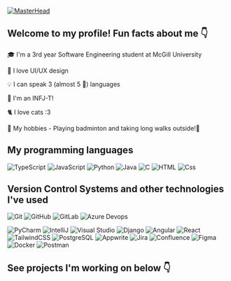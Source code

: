 [![MasterHead](https://github.com/user-attachments/assets/bff3c880-e30b-4f90-8bab-70d6c6ee5f06)](https://github.com/Jamesluu0917)

## Welcome to my profile! Fun facts about me 👇

🎓 I'm a 3rd year Software Engineering student at McGill University

🩷 I love UI/UX design

💡 I can speak 3 (almost 5 👀) languages

🧩 I'm an INFJ-T!

🐈 I love cats :3

🏸 My hobbies - Playing badminton and taking long walks outside!🚶

## My programming languages
<p>
  <img alt="TypeScript" src="https://img.shields.io/badge/TypeScript-3178C6?logo=typescript&logoColor=white&style=flat" />
  <img alt="JavaScript" src="https://img.shields.io/badge/JavaScript-F7DF1E?logo=javascript&logoColor=white&style=flat" />
  <img alt="Python" src="https://img.shields.io/badge/Python-3776AB?style=for-the-badge&logo=python&logoColor=white&style=flat" />
  <img alt="Java" src="https://img.shields.io/badge/Java-F8981D?logo=openjdk&logoColor=white&style=flat" />
  <img alt="C" src="https://img.shields.io/badge/C-A8B9CC?logo=c&logoColor=white&style=flat" />
  <img alt="HTML" src="https://img.shields.io/badge/HTML-E34F26?logo=html5&logoColor=white&style=flat" />
  <img alt="Css" src="https://img.shields.io/badge/CSS-1572B6?logo=css3&logoColor=white&style=flat" />
</p>

## Version Control Systems and other technologies I've used
<p>
  <img alt="Git" src="https://img.shields.io/badge/Git-F05032?logo=git&logoColor=white&style=flat" />
  <img alt="GitHub" src="https://img.shields.io/badge/GitHub-181717?logo=github&logoColor=white&style=flat" />
  <img alt="GitLab" src="https://img.shields.io/badge/GitLab-FC6D26?logo=gitlab&logoColor=white&style=flat" />
  <img alt="Azure Devops" src="https://img.shields.io/badge/Azure DevOps-0078D7?logo=azure+devops&logoColor=white&style=flat" />
</p>
<p>
  <img alt="PyCharm" src="https://img.shields.io/badge/PyCharm-000000?logo=pycharm&logoColor=white&style=flat" />
  <img alt="IntelliJ" src="https://img.shields.io/badge/intellij-000000?logo=intellij+idea&logoColor=white&style=flat" />
  <img alt="Visual Studio" src="https://img.shields.io/badge/Visual Studio-5C2D91?&logo=visual+studio&logoColor=white&style=flat" />
  <img alt="Django" src="https://img.shields.io/badge/Django-092E20?logo=django&logoColor=white&style=flat" />
  <img alt="Angular" src="https://img.shields.io/badge/Angular-DD0031?logo=angular&logoColor=white&style=flat" />
  <img alt="React" src="https://img.shields.io/badge/React-61DAFB?logo=react&logoColor=white&style=flat" />
  <img alt="TailwindCSS" src="https://img.shields.io/badge/Tailwind CSS-38B2AC?&logo=tailwind+css&logoColor=white&style=flat"/>
  <img alt="PostgreSQL" src="https://img.shields.io/badge/PostgreSQL-336791?&logo=postgresql&logoColor=white&style=flat" />
  <img alt="Appwrite" src="https://img.shields.io/badge/Appwrite-FD366E?&logo=appwrite&logoColor=white&style=flat"/>
  <img alt="Jira" src="https://img.shields.io/badge/Jira-0052CC?&logo=jira&logoColor=white&style=flat"/>
  <img alt="Confluence" src="https://img.shields.io/badge/Confluence-172B4D?&logo=confluence&logoColor=white&style=flat"/>
  <img alt="Figma" src="https://img.shields.io/badge/Figma-F24E1E?&logo=figma&logoColor=white&style=flat"/>
  <img alt="Docker" src="https://img.shields.io/badge/Docker-2496ED?&logo=docker&logoColor=white&style=flat"/>
  <img alt="Postman" src="https://img.shields.io/badge/Postman-FF6C37?&logo=postman&logoColor=white&style=flat"/>
  
</p>

## See projects I'm working on below 👇

<!--
**Jamesluu0917/Jamesluu0917** is a ✨ _special_ ✨ repository because its `README.md` (this file) appears on your GitHub profile.

Here are some ideas to get you started:

- 🔭 I’m currently working on ...
- 🌱 I’m currently learning ...
- 👯 I’m looking to collaborate on ...
- 🤔 I’m looking for help with ...
- 💬 Ask me about ...
- 📫 How to reach me: ...
- 😄 Pronouns: ...
- ⚡ Fun fact: ...
-->

